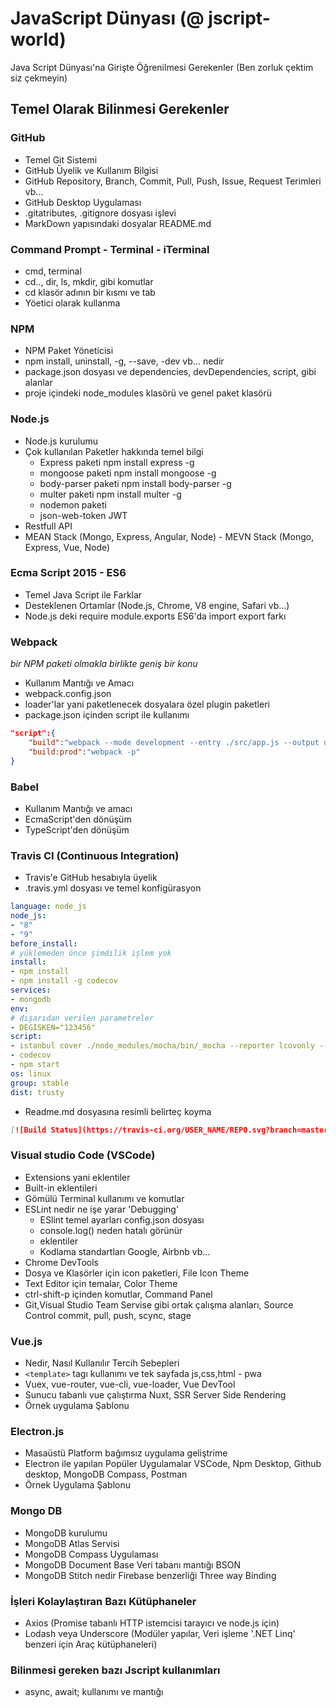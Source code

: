 # JavaScript Dünyası (@ jscript-world)

Java Script Dünyası'na Girişte Öğrenilmesi Gerekenler (Ben zorluk çektim siz çekmeyin)

## Temel Olarak Bilinmesi Gerekenler

### GitHub

* Temel Git Sistemi
* GitHub Üyelik ve Kullanım Bilgisi
* GitHub Repository, Branch, Commit, Pull, Push, Issue, Request Terimleri vb...
* GitHub Desktop Uygulaması
* .gitatributes, .gitignore dosyası işlevi
* MarkDown yapısındaki dosyalar README.md

### Command Prompt - Terminal - iTerminal

* cmd, terminal
* cd.., dir, ls, mkdir, gibi komutlar
* cd klasör adının bir kısmı ve tab
* Yöetici olarak kullanma

### NPM

* NPM Paket Yöneticisi
* npm install, uninstall, -g, --save, -dev vb... nedir
* package.json dosyası ve dependencies, devDependencies, script, gibi alanlar
* proje içindeki node_modules klasörü ve genel paket klasörü

### Node.js

* Node.js kurulumu
* Çok kullanılan Paketler hakkında temel bilgi
	* Express paketi npm install express -g
	* mongoose paketi npm install mongoose -g
	* body-parser paketi npm install body-parser -g
	* multer paketi npm install multer -g
	* nodemon paketi
	* json-web-token JWT
* Restfull API
* MEAN Stack (Mongo, Express, Angular, Node) - MEVN Stack (Mongo, Express, Vue, Node)

### Ecma Script 2015 - ES6

* Temel Java Script ile Farklar
* Desteklenen Ortamlar (Node.js, Chrome, V8 engine, Safari vb...)
* Node.js deki require module.exports ES6'da import export farkı

### Webpack

*bir NPM paketi olmakla birlikte geniş bir konu*

* Kullanım Mantığı ve Amacı
* webpack.config.json
* loader'lar yani paketlenecek dosyalara özel plugin paketleri
* package.json içinden script ile kullanımı

```json
"script":{
	"build":"webpack --mode development --entry ./src/app.js --output dist/bundle.js",
	"build:prod":"webpack -p"
}
```

### Babel

* Kullanım Mantığı ve amacı
* EcmaScript'den dönüşüm
* TypeScript'den dönüşüm

### Travis CI (Continuous Integration)

* Travis'e GitHub hesabıyla üyelik
* .travis.yml dosyası ve temel konfigürasyon

```yml
language: node_js
node_js:
- "8"
- "9"
before_install:
# yüklemeden önce şimdilik işlem yok
install:
- npm install
- npm install -g codecov
services:
- mongodb
env:
# dışarıdan verilen parametreler
- DEGISKEN="123456"
script:
- istanbul cover ./node_modules/mocha/bin/_mocha --reporter lcovonly -- -R spec
- codecov
- npm start
os: linux
group: stable
dist: trusty
```

* Readme.md dosyasına resimli belirteç koyma

```markdown
[![Build Status](https://travis-ci.org/USER_NAME/REPO.svg?branch=master)](https://travis-ci.org/USER_NAME/REPO)
```

### Visual studio Code (VSCode)

* Extensions yani eklentiler
* Built-in eklentileri
* Gömülü Terminal kullanımı ve komutlar
* ESLint nedir ne işe yarar 'Debugging'
	* ESlint temel ayarları config.json dosyası
	* console.log() neden hatalı görünür
	* eklentiler
	* Kodlama standartları Google, Airbnb vb...
* Chrome DevTools
* Dosya ve Klasörler için icon paketleri, File Icon Theme
* Text Editor için temalar, Color Theme
* ctrl-shift-p içinden komutlar, Command Panel
* Git,Visual Studio Team Servise gibi ortak çalışma alanları, Source Control commit, pull, push, scync, stage

### Vue.js

* Nedir, Nasıl Kullanılır Tercih Sebepleri
* `<template>` tagı kullanımı ve tek sayfada js,css,html - pwa
* Vuex, vue-router, vue-cli, vue-loader, Vue DevTool
* Sunucu tabanlı vue çalıştırma Nuxt, SSR Server Side Rendering
* Örnek uygulama Şablonu

### Electron.js

* Masaüstü Platform bağımsız uygulama geliştrime
* Electron ile yapılan Popüler Uygulamalar VSCode, Npm Desktop, Github desktop, MongoDB Compass, Postman
* Örnek Uygulama Şablonu

### Mongo DB

* MongoDB kurulumu
* MongoDB Atlas Servisi
* MongoDB Compass Uygulaması
* MongoDB Document Base Veri tabanı mantığı BSON
* MongoDB Stitch nedir Firebase benzerliği Three way Binding


### İşleri Kolaylaştıran Bazı Kütüphaneler

* Axios (Promise tabanlı HTTP istemcisi tarayıcı ve node.js için)
* Lodash veya Underscore (Modüler yapılar, Veri işleme '.NET Linq' benzeri için Araç kütüphaneleri)

### Bilinmesi gereken bazı Jscript kullanımları

* async, await; kullanımı ve mantığı
